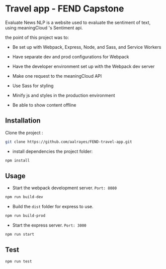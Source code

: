 # Travel app - FEND Capstone

Evaluate News NLP is a website used to evaluate the sentiment of text, using meaningCloud 's Sentiment api.

the point of this project was to:

-  Be set up with Webpack, Express, Node, and Sass, and Service Workers

- Have separate dev and prod configurations for Webpack

-  Have the developer environment set up with the Webpack dev server

- Make one request to the meaningCloud API

- Use Sass for styling

- Minify js and styles in the production environment

- Be able to show content offline

## Installation

Clone the project :

```bash
git clone https://github.com/aalrayes/FEND-travel-app.git
```
- install dependencies the project folder:
```bash
npm install 
```
## Usage

- Start the webpack development server. `Port: 8080`
```bash
npm run build-dev
```
- Build the `dist` folder for express to use.
```bash
npm run build-prod
```
- Start the express server. `Port: 3000`
```bash
npm run start
```
## Test
```bash
npm run test
```
